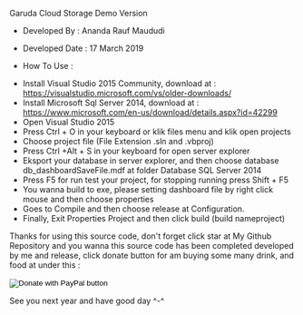 Garuda Cloud Storage Demo Version

* Developed By : Ananda Rauf Maududi

* Developed Date : 17 March 2019

* How To Use :

- Install Visual Studio 2015 Community, download at : https://visualstudio.microsoft.com/vs/older-downloads/
- Install Microsoft Sql Server 2014, download at : https://www.microsoft.com/en-us/download/details.aspx?id=42299
- Open Visual Studio 2015
- Press Ctrl + O in your keyboard or klik files menu and klik open projects
- Choose project file (File Extension .sln and .vbproj)
- Press Ctrl +Alt + S in your keyboard for open server explorer 
- Eksport your database in server explorer, and then choose database db_dashboardSaveFile.mdf at folder Database SQL Server 2014
- Press F5 for run test your project, for stopping running press Shift + F5
- You wanna build to exe, please setting dashboard file by right click mouse and then choose properties
- Goes to Compile and then choose release at Configuration.
- Finally, Exit Properties Project and then click build (build  nameproject)

Thanks for using this source code, don't forget click star at My Github Repository and you wanna this source code has been completed developed by me and release, click donate button for am buying some many drink, and food at under this :

<form action="https://www.paypal.com/cgi-bin/webscr" method="post" target="_top">
<input type="hidden" name="cmd" value="_s-xclick" />
<input type="hidden" name="hosted_button_id" value="M2PAQFSADHMTA" />
<input type="image" src="https://www.paypalobjects.com/en_US/i/btn/btn_donateCC_LG.gif" border="0" name="submit" title="PayPal - The safer, easier way to pay online!" alt="Donate with PayPal button" />
<img alt="" border="0" src="https://www.paypal.com/en_ZA/i/scr/pixel.gif" width="1" height="1" />
</form>

See you next year and have good day ^-^
